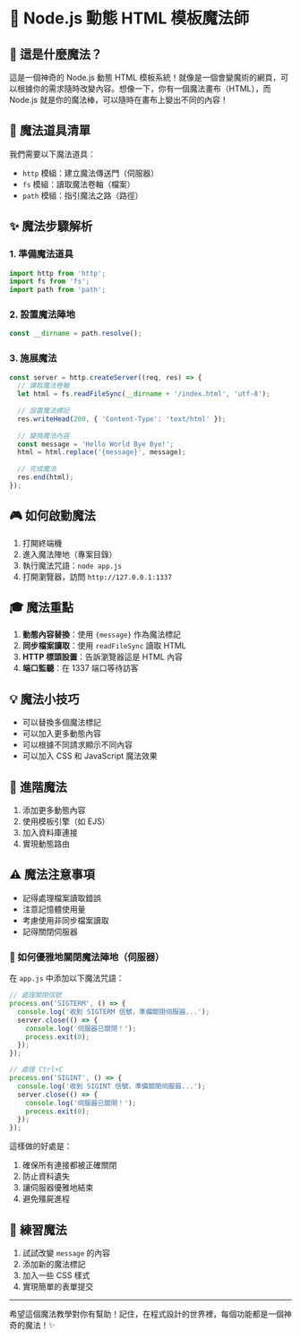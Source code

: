 # 🎨 Node.js 動態 HTML 模板魔法師

## 🌟 這是什麼魔法？

這是一個神奇的 Node.js 動態 HTML 模板系統！就像是一個會變魔術的網頁，可以根據你的需求隨時改變內容。想像一下，你有一個魔法畫布（HTML），而 Node.js 就是你的魔法棒，可以隨時在畫布上變出不同的內容！

## 🎯 魔法道具清單

我們需要以下魔法道具：
- `http` 模組：建立魔法傳送門（伺服器）
- `fs` 模組：讀取魔法卷軸（檔案）
- `path` 模組：指引魔法之路（路徑）

## ✨ 魔法步驟解析

### 1. 準備魔法道具
```javascript
import http from 'http';
import fs from 'fs';
import path from 'path';
```

### 2. 設置魔法陣地
```javascript
const __dirname = path.resolve();
```

### 3. 施展魔法
```javascript
const server = http.createServer((req, res) => {
  // 讀取魔法卷軸
  let html = fs.readFileSync(__dirname + '/index.html', 'utf-8');
  
  // 設置魔法標記
  res.writeHead(200, { 'Content-Type': 'text/html' });
  
  // 變換魔法內容
  const message = 'Hello World Bye Bye!';
  html = html.replace('{message}', message);
  
  // 完成魔法
  res.end(html);
});
```

## 🎮 如何啟動魔法

1. 打開終端機
2. 進入魔法陣地（專案目錄）
3. 執行魔法咒語：`node app.js`
4. 打開瀏覽器，訪問 `http://127.0.0.1:1337`

## 🎓 魔法重點

1. **動態內容替換**：使用 `{message}` 作為魔法標記
2. **同步檔案讀取**：使用 `readFileSync` 讀取 HTML
3. **HTTP 標頭設置**：告訴瀏覽器這是 HTML 內容
4. **端口監聽**：在 1337 端口等待訪客

## 💡 魔法小技巧

- 可以替換多個魔法標記
- 可以加入更多動態內容
- 可以根據不同請求顯示不同內容
- 可以加入 CSS 和 JavaScript 魔法效果

## 🚀 進階魔法

1. 添加更多動態內容
2. 使用模板引擎（如 EJS）
3. 加入資料庫連接
4. 實現動態路由

## ⚠️ 魔法注意事項

- 記得處理檔案讀取錯誤
- 注意記憶體使用量
- 考慮使用非同步檔案讀取
- 記得關閉伺服器

### 🚫 如何優雅地關閉魔法陣地（伺服器）

在 `app.js` 中添加以下魔法咒語：

```javascript
// 處理關閉信號
process.on('SIGTERM', () => {
  console.log('收到 SIGTERM 信號，準備關閉伺服器...');
  server.close(() => {
    console.log('伺服器已關閉！');
    process.exit(0);
  });
});

// 處理 Ctrl+C
process.on('SIGINT', () => {
  console.log('收到 SIGINT 信號，準備關閉伺服器...');
  server.close(() => {
    console.log('伺服器已關閉！');
    process.exit(0);
  });
});
```

這樣做的好處是：
1. 確保所有連接都被正確關閉
2. 防止資料遺失
3. 讓伺服器優雅地結束
4. 避免殭屍進程

## 🎯 練習魔法

1. 試試改變 `message` 的內容
2. 添加新的魔法標記
3. 加入一些 CSS 樣式
4. 實現簡單的表單提交

---

希望這個魔法教學對你有幫助！記住，在程式設計的世界裡，每個功能都是一個神奇的魔法！✨

